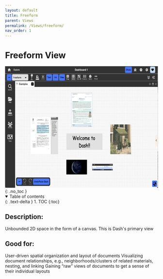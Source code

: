 ```yaml
---
layout: default
title: Freeform
parent: Views
permalink: /Views/freeform/
nav_order: 1
---
```


# Freeform View

<div class="img-container">
  <img src="../../assets/images/environment/views/freeform_view.gif" alt="overall environment" style="height:400px;"/>
</div>
{: .no_toc }

<details open markdown="block">
  <summary>
    Table of contents
  </summary>
  {: .text-delta }
1. TOC
{:toc}
</details>

## Description:

Unbounded 2D space in the form of a canvas. This is Dash's primary view

## Good for:

User-driven spatial organization and layout of documents
Visualizing document relationships, e.g., neighborhoods/clusters of related materials, nesting, and linking
Gaining “raw” views of documents to get a sense of their individual layouts
